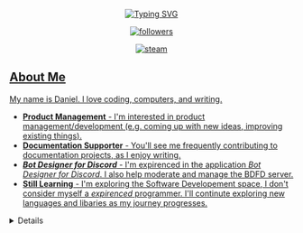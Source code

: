 <p align="center"> <a href="https://git.io/typing-svg"><img src="https://readme-typing-svg.herokuapp.com?font=Fira+Code&pause=1000&color=F7F7F7&width=435&lines=Hello+there%2C+I'm+NINJA!+%E2%98%95;Working+with+Discord+Projects+%E2%9C%85" alt="Typing SVG" /></a> </p>

<p align = "center"> <a href="https://github.com/OutroNinja"> <img alt="followers" title="Follow Me" src="https://img.shields.io/github/followers/DanielSDSXX?color=00adee&labelColor=1155ba&style=for-the-badge&logo=github&label=Follow%20me" /> </p>
<p align = "center"> <a href="https://github.com/OutroNinja"> <img alt = "steam" title="Steam" src="https://img.shields.io/badge/steam-%23000000.svg?&style=for-the-badge&logo=steam&logoColor=white&colorB=00adee" /> </p>

<h2> About Me </h2> <p align="left"> <p> My name is Daniel. I love coding, computers, and writing.</p> <ul> <li><strong>Product Management</strong> - I'm interested in product management/development (e.g. coming up with new ideas, improving existing things).</li> <li><strong>Documentation Supporter</strong> - You'll see me frequently contributing to documentation projects, as I enjoy writing.</li> <li><strong><em>Bot Designer for Discord</em></strong> - I'm expirenced in the application <em>Bot Designer for Discord</em>. I also help moderate and manage the BDFD server.</li> <li><strong>Still Learning</strong> - I'm exploring the Software Developement space, I don't consider myself a <em>expirenced</em> programmer. I'll continute exploring new languages and libaries as my journey progresses.</li> </ul> </p> 

<details> <summary>📋 My Projects</summary> <h2> Projects </h2> <p align="left"> <em>My Current Projects. Some are not mentioned here <em/> <h3> Currently contributor of <h3/> <ul> <li/> Nothing </a> - Just nothing now, one day i'll have one here </p>
